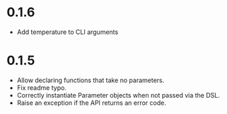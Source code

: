 # 0.1.6

- Add temperature to CLI arguments

# 0.1.5

- Allow declaring functions that take no parameters.
- Fix readme typo.
- Correctly instantiate Parameter objects when not passed via the DSL.
- Raise an exception if the API returns an error code.
